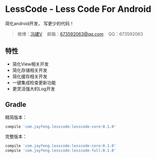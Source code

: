 LessCode - Less Code For Android
================================
简化android开发， 写更少的代码！

> 微博：<a href="http://weibo.com/xiaofengjian" target="_blank">冯建V</a>&nbsp;&nbsp;&nbsp;&nbsp;邮箱：673592063@qq.com&nbsp;&nbsp;&nbsp;&nbsp;QQ：673592063

特性
------
* 简化View相关开发
* 简化存储相关开发
* 简化缓存相关开发
* 一键集成检查更新功能
* 更灵活强大的Log开发

Gradle
------
精简版本：
```groovy
compile 'com.jayfeng.lesscode:lesscode-core:0.1.0'
```
完整版本：
```groovy
compile 'com.jayfeng.lesscode:lesscode-core:0.1.0'
compile 'com.jayfeng.lesscode:lesscode-full:0.1.0'
```